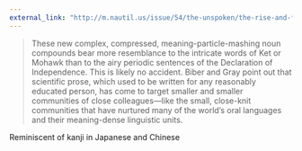 ```yaml
---
external_link: "http://m.nautil.us/issue/54/the-unspoken/the-rise-and-fall-of-the-english-sentence"
---
```


> These new complex, compressed, meaning-particle-mashing noun compounds bear more resemblance to the intricate words of Ket or Mohawk than to the airy periodic sentences of the Declaration of Independence. This is likely no accident. Biber and Gray point out that scientific prose, which used to be written for any reasonably educated person, has come to target smaller and smaller communities of close colleagues—like the small, close-knit communities that have nurtured many of the world’s oral languages and their meaning-dense linguistic units.

Reminiscent of kanji in Japanese and Chinese
